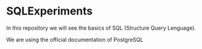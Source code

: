 # SQLExperiments
In this repository we will see the basics of SQL (Structure Query Lenguage).

We are using the official documentation of PostgreSQL

